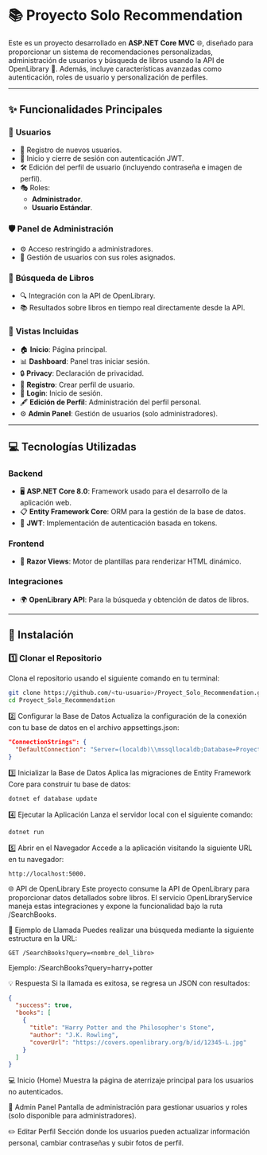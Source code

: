 # 📚 Proyecto Solo Recommendation

Este es un proyecto desarrollado en **ASP.NET Core MVC** 🌐, diseñado para proporcionar un sistema de recomendaciones personalizadas, administración de usuarios y búsqueda de libros usando la API de OpenLibrary 📖. Además, incluye características avanzadas como autenticación, roles de usuario y personalización de perfiles.

---

## ✨ **Funcionalidades Principales**

### 👥 **Usuarios**
- 🔐 Registro de nuevos usuarios.
- 🔑 Inicio y cierre de sesión con autenticación JWT.
- 🛠️ Edición del perfil de usuario (incluyendo contraseña e imagen de perfil).
- 🎭 Roles:
  - **Administrador**.
  - **Usuario Estándar**.

### 🛡️ **Panel de Administración**
- ⚙️ Acceso restringido a administradores.
- 👤 Gestión de usuarios con sus roles asignados.

### 🔎 **Búsqueda de Libros**
- 🔍 Integración con la API de OpenLibrary.
- 📚 Resultados sobre libros en tiempo real directamente desde la API.

### 📄 **Vistas Incluidas**
- 🏠 **Inicio**: Página principal.
- 📊 **Dashboard**: Panel tras iniciar sesión.
- 🔒 **Privacy**: Declaración de privacidad.
- 📝 **Registro**: Crear perfil de usuario.
- 🔑 **Login**: Inicio de sesión.
- 🖋️ **Edición de Perfil**: Administración del perfil personal.
- ⚙️ **Admin Panel**: Gestión de usuarios (solo administradores).

---

## 💻 **Tecnologías Utilizadas**

### **Backend**
- 🖥️ **ASP.NET Core 8.0**: Framework usado para el desarrollo de la aplicación web.
- 📋 **Entity Framework Core**: ORM para la gestión de la base de datos.
- 🎫 **JWT**: Implementación de autenticación basada en tokens.

### **Frontend**
- 🌟 **Razor Views**: Motor de plantillas para renderizar HTML dinámico.

### **Integraciones**
- 🌍 **OpenLibrary API**: Para la búsqueda y obtención de datos de libros.

---

## 🚀 **Instalación**

### 1️⃣ **Clonar el Repositorio**
Clona el repositorio usando el siguiente comando en tu terminal:

```bash
git clone https://github.com/<tu-usuario>/Proyect_Solo_Recommendation.git
cd Proyect_Solo_Recommendation
```
2️⃣ Configurar la Base de Datos
Actualiza la configuración de la conexión con tu base de datos en el archivo appsettings.json:

```json
"ConnectionStrings": {
  "DefaultConnection": "Server=(localdb)\\mssqllocaldb;Database=ProyectSoloRecommendation;Trusted_Connection=True;MultipleActiveResultSets=true"
}
```
3️⃣ Inicializar la Base de Datos
Aplica las migraciones de Entity Framework Core para construir tu base de datos:
```bash
dotnet ef database update
```
4️⃣ Ejecutar la Aplicación
Lanza el servidor local con el siguiente comando:
```bash
dotnet run
```
5️⃣ Abrir en el Navegador
Accede a la aplicación visitando la siguiente URL en tu navegador:
```
http://localhost:5000.
```
🌐 API de OpenLibrary
Este proyecto consume la API de OpenLibrary para proporcionar datos detallados sobre libros. El servicio OpenLibraryService maneja estas integraciones y expone la funcionalidad bajo la ruta /SearchBooks.

🔎 Ejemplo de Llamada
Puedes realizar una búsqueda mediante la siguiente estructura en la URL:
```
GET /SearchBooks?query=<nombre_del_libro>
```

Ejemplo:
/SearchBooks?query=harry+potter

💡 Respuesta
Si la llamada es exitosa, se regresa un JSON con resultados:
```json
{
  "success": true,
  "books": [
    {
      "title": "Harry Potter and the Philosopher's Stone",
      "author": "J.K. Rowling",
      "coverUrl": "https://covers.openlibrary.org/b/id/12345-L.jpg"
    }
  ]
}
```

💻 Inicio (Home)
Muestra la página de aterrizaje principal para los usuarios no autenticados.


🔧 Admin Panel
Pantalla de administración para gestionar usuarios y roles (solo disponible para administradores).

✏️ Editar Perfil
Sección donde los usuarios pueden actualizar información personal, cambiar contraseñas y subir fotos de perfil.

